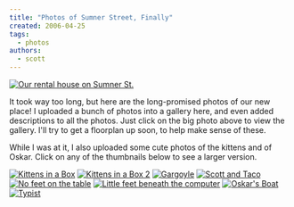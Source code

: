 ```yaml
---
title: "Photos of Sumner Street, Finally"
created: 2006-04-25
tags:
  - photos
authors:
  - scott
---
```


[![Our rental house on Sumner St.](/images/IMG_9671.jpg)](http://www.spaceninja.local/gallery/Portland-SumnerSt)

It took way too long, but here are the long-promised photos of our new place! I uploaded a bunch of photos into a gallery here, and even added descriptions to all the photos. Just click on the big photo above to view the gallery. I'll try to get a floorplan up soon, to help make sense of these.

While I was at it, I also uploaded some cute photos of the kittens and of Oskar. Click on any of the thumbnails below to see a larger version.

[![Kittens in a Box](/images/IMG_9733.jpg)](http://www.spaceninja.local/gallery/kittens/IMG_9733.jpg) [![Kittens in a Box 2](/images/IMG_9686.jpg)](http://www.spaceninja.local/gallery/kittens/IMG_9686.jpg) [![Gargoyle](/images/IMG_9651.jpg)](http://www.spaceninja.local/gallery/kittens/IMG_9651.jpg) [![Scott and Taco](/images/IMG_9656.jpg)](http://www.spaceninja.local/gallery/kittens/IMG_9656.jpg) [![No feet on the table](/images/IMG_9662.jpg)](http://www.spaceninja.local/gallery/oskar/IMG_9662.jpg) [![Little feet beneath the computer](/images/IMG_9734.jpg)](http://www.spaceninja.local/gallery/oskar/IMG_9734.jpg) [![Oskar's Boat](/images/IMG_9660.jpg)](http://www.spaceninja.local/gallery/oskar/IMG_9660.jpg) [![Typist](/images/IMG_9736.jpg)](http://www.spaceninja.local/gallery/oskar/IMG_9736.jpg)
